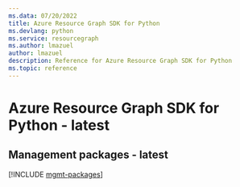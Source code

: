```yaml
---
ms.data: 07/20/2022
title: Azure Resource Graph SDK for Python
ms.devlang: python
ms.service: resourcegraph
ms.author: lmazuel
author: lmazuel
description: Reference for Azure Resource Graph SDK for Python
ms.topic: reference
---
```

# Azure Resource Graph SDK for Python - latest

## Management packages - latest
[!INCLUDE [mgmt-packages](resource-graph-mgmt-index.md)]
